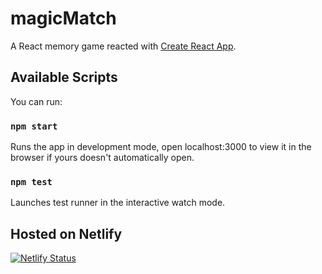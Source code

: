 # magicMatch
A React memory game reacted with [Create React App](https://github.com/facebook/create-react-app).

## Available Scripts
You can run:

### `npm start`
Runs the app in development mode, open localhost:3000 to view it in the browser if yours doesn't automatically open.

### `npm test`
Launches test runner in the interactive watch mode.

## Hosted on Netlify
[![Netlify Status](https://api.netlify.com/api/v1/badges/84412886-5e0f-4066-bd4a-44ba7be9a26d/deploy-status)](https://app.netlify.com/sites/modest-villani-8e28b7/deploys)
